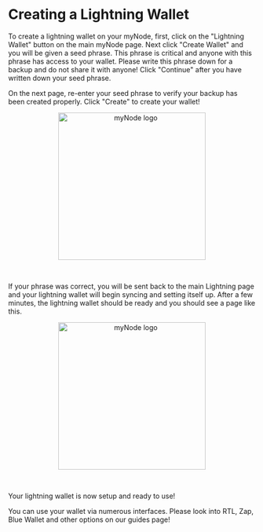 # Creating a Lightning Wallet

To create a lightning wallet on your myNode, first, click on the "Lightning Wallet" button on the main myNode page. Next click "Create Wallet" and you will be given a seed phrase. This phrase is critical and anyone with this phrase has access to your wallet. Please write this phrase down for a backup and do not share it with anyone! Click "Continue" after you have written down your seed phrase.

On the next page, re-enter your seed phrase to verify your backup has been created properly. Click "Create" to create your wallet!

<center>
  <figure>
    <img src="/mynode-docs-vuepress-mockup/images/lightning/creating-lightning-wallet-1.png" alt="myNode logo" style="width: 300px">                
  </figure>
</center>
<br/>

If your phrase was correct, you will be sent back to the main Lightning page and your lightning wallet will begin syncing and setting itself up. After a few minutes, the lightning wallet should be ready and you should see a page like this.

<center>
  <figure>
    <img src="/mynode-docs-vuepress-mockup/images/lightning/creating-lightning-wallet-2.png" alt="myNode logo" style="width: 300px">                
  </figure>
</center>
<br/>

Your lightning wallet is now setup and ready to use!

You can use your wallet via numerous interfaces. Please look into RTL, Zap, Blue Wallet and other options on our guides page!